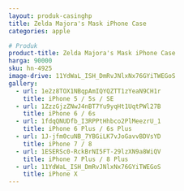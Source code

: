 ```yaml
---
layout: produk-casinghp
title: Zelda Majora's Mask iPhone Case
categories: apple

# Produk
product-title: Zelda Majora's Mask iPhone Case
harga: 90000
sku: hn-4925
image-drive: 11YdWaL_ISH_DmRvJNlxNx76GYiTWEGoS
gallery:
  - url: 1e2z8TOX1NBqpAmIQYQZTT1zYeaN9CH1r
    title: iPhone 5 / 5s / SE
  - url: 1ZzzGjzZNwJ4nBT7Yu9yqHt1UqtPWl27B
    title: iPhone 6 / 6s
  - url: 1fdqQNUDfb_I3RPPtHhbco2PlMeezrU_1
    title: iPhone 6 Plus / 6s Plus
  - url: 1J-jfm0cuNB_7YBGiLK7vJoGavvBDVsYD
    title: iPhone 7 / 8
  - url: 1ESERSc0-RckBrNI5FT-29lzXN9a8WiQV
    title: iPhone 7 Plus / 8 Plus
  - url: 11YdWaL_ISH_DmRvJNlxNx76GYiTWEGoS
    title: iPhone X
---
```

